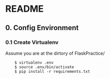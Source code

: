 # README

## 0. Config Environment

### 0.1 Create Virtualenv

Assume you are at the dirtory of FlaskPractice/

```
    $ virtualenv .env
    $ source .env/bin/activate
    $ pip install -r requirements.txt
```
